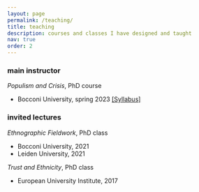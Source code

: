```yaml
---
layout: page
permalink: /teaching/
title: teaching
description: courses and classes I have designed and taught
nav: true
order: 2
---
```


### main instructor

*Populism and Crisis*, PhD course
- Bocconi University, spring 2023 [[Syllabus]](https://www.unibocconi.eu/wps/wcm/connect/bd973c8c-8f80-41e6-b8d0-55bc9c5ccfd2/41034+Populism+and+crises_Cremaschi_def.pdf?MOD=AJPERES&CVID=oomQwSu)

### invited lectures

*Ethnographic Fieldwork*, PhD class
- Bocconi University, 2021
- Leiden University, 2021

*Trust and Ethnicity*, PhD class
- European University Institute, 2017

